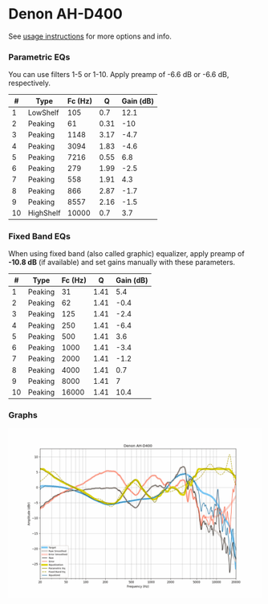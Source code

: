 # Denon AH-D400
See [usage instructions](https://github.com/jaakkopasanen/AutoEq#usage) for more options and info.

### Parametric EQs
You can use filters 1-5 or 1-10. Apply preamp of -6.6 dB or -6.6 dB, respectively.

|   # | Type      |   Fc (Hz) |    Q |   Gain (dB) |
|-----|-----------|-----------|------|-------------|
|   1 | LowShelf  |       105 | 0.7  |        12.1 |
|   2 | Peaking   |        61 | 0.31 |       -10   |
|   3 | Peaking   |      1148 | 3.17 |        -4.7 |
|   4 | Peaking   |      3094 | 1.83 |        -4.6 |
|   5 | Peaking   |      7216 | 0.55 |         6.8 |
|   6 | Peaking   |       279 | 1.99 |        -2.5 |
|   7 | Peaking   |       558 | 1.91 |         4.3 |
|   8 | Peaking   |       866 | 2.87 |        -1.7 |
|   9 | Peaking   |      8557 | 2.16 |        -1.5 |
|  10 | HighShelf |     10000 | 0.7  |         3.7 |

### Fixed Band EQs
When using fixed band (also called graphic) equalizer, apply preamp of **-10.8 dB** (if available) and set gains manually with these parameters.

|   # | Type    |   Fc (Hz) |    Q |   Gain (dB) |
|-----|---------|-----------|------|-------------|
|   1 | Peaking |        31 | 1.41 |         5.4 |
|   2 | Peaking |        62 | 1.41 |        -0.4 |
|   3 | Peaking |       125 | 1.41 |        -2.4 |
|   4 | Peaking |       250 | 1.41 |        -6.4 |
|   5 | Peaking |       500 | 1.41 |         3.6 |
|   6 | Peaking |      1000 | 1.41 |        -3.4 |
|   7 | Peaking |      2000 | 1.41 |        -1.2 |
|   8 | Peaking |      4000 | 1.41 |         0.7 |
|   9 | Peaking |      8000 | 1.41 |         7   |
|  10 | Peaking |     16000 | 1.41 |        10.4 |

### Graphs
![](./Denon%20AH-D400.png)
